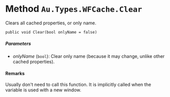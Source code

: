 # Method `Au.Types.WFCache.Clear`

Clears all cached properties, or only name.

```
public void Clear(bool onlyName = false)
```

##### Parameters

- *onlyName*  (`bool`):
    Clear only name (because it may change, unlike other cached properties).

#### Remarks

Usually don't need to call this function. It is implicitly called when the variable is used with a new window.